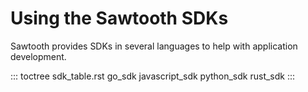 # Using the Sawtooth SDKs

Sawtooth provides SDKs in several languages to help with application
development.

::: toctree
sdk_table.rst go_sdk javascript_sdk python_sdk rust_sdk
:::

<!--
  Licensed under Creative Commons Attribution 4.0 International License
  https://creativecommons.org/licenses/by/4.0/
-->
